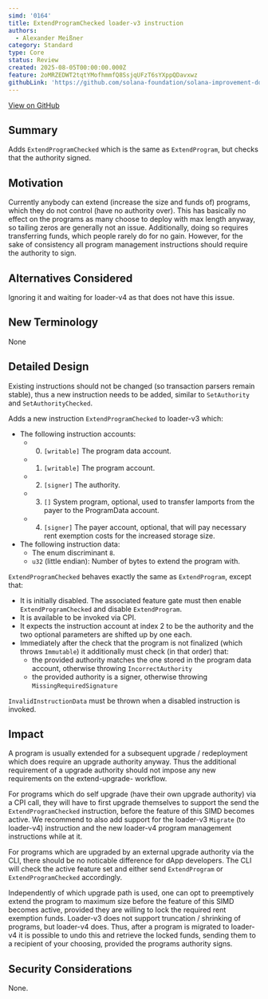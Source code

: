 ```yaml
---
simd: '0164'
title: ExtendProgramChecked loader-v3 instruction
authors:
  - Alexander Meißner
category: Standard
type: Core
status: Review
created: 2025-08-05T00:00:00.000Z
feature: 2oMRZEDWT2tqtYMofhmmfQ8SsjqUFzT6sYXppQDavxwz
githubLink: 'https://github.com/solana-foundation/solana-improvement-documents/pull/164'
---
```

[View on GitHub](https://github.com/solana-foundation/solana-improvement-documents/pull/164)


## Summary

Adds `ExtendProgramChecked` which is the same as `ExtendProgram`, but checks
that the authority signed.

## Motivation

Currently anybody can extend (increase the size and funds of) programs, which
they do not control (have no authority over). This has basically no effect on
the programs as many choose to deploy with max length anyway, so tailing zeros
are generally not an issue. Additionally, doing so requires transferring funds,
which people rarely do for no gain. However, for the sake of consistency all
program management instructions should require the authority to sign.

## Alternatives Considered

Ignoring it and waiting for loader-v4 as that does not have this issue.

## New Terminology

None

## Detailed Design

Existing instructions should not be changed (so transaction parsers remain
stable), thus a new instruction needs to be added, similar to `SetAuthority`
and `SetAuthorityChecked`.

Adds a new instruction `ExtendProgramChecked` to loader-v3 which:

- The following instruction accounts:
  - 0. `[writable]` The program data account.
  - 1. `[writable]` The program account.
  - 2. `[signer]` The authority.
  - 3. `[]` System program, optional, used to transfer lamports from the payer
  to the ProgramData account.
  - 4. `[signer]` The payer account, optional, that will pay necessary rent
  exemption costs for the increased storage size.
- The following instruction data:
  - The enum discriminant `8`.
  - `u32` (little endian): Number of bytes to extend the program with.

`ExtendProgramChecked` behaves exactly the same as `ExtendProgram`, except
that:

- It is initially disabled. The associated feature gate must then enable
`ExtendProgramChecked` and disable `ExtendProgram`.
- It is available to be invoked via CPI.
- It expects the instruction account at index 2 to be the authority and
the two optional parameters are shifted up by one each.
- Immediately after the check that the program is not finalized
(which throws `Immutable`) it additionally must check (in that order) that:
  - the provided authority matches the one stored in the program data account,
  otherwise throwing `IncorrectAuthority`
  - the provided authority is a signer, otherwise throwing
  `MissingRequiredSignature`

`InvalidInstructionData` must be thrown when a disabled instruction is invoked.

## Impact

A program is usually extended for a subsequent upgrade / redeployment which
does require an upgrade authority anyway. Thus the additional requirement of a
upgrade authority should not impose any new requirements on the extend-upgrade-
workflow.

For programs which do self upgrade (have their own upgrade authority) via a CPI
call, they will have to first upgrade themselves to support the send the
`ExtendProgramChecked` instruction, before the feature of this SIMD becomes
active. We recommend to also add support for the loader-v3 `Migrate` (to
loader-v4) instruction and the new loader-v4 program management instructions
while at it.

For programs which are upgraded by an external upgrade authority via the CLI,
there should be no noticable difference for dApp developers. The CLI will check
the active feature set and either send `ExtendProgram` or
`ExtendProgramChecked` accordingly.

Independently of which upgrade path is used, one can opt to preemptively extend
the program to maximum size before the feature of this SIMD becomes active,
provided they are willing to lock the required rent exemption funds. Loader-v3
does not support truncation / shrinking of programs, but loader-v4 does. Thus,
after a program is migrated to loader-v4 it is possible to undo this and
retrieve the locked funds, sending them to a recipient of your choosing,
provided the programs authority signs.

## Security Considerations

None.
